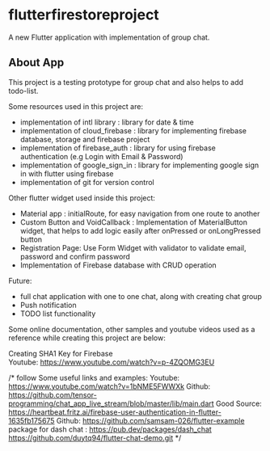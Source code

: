 # flutterfirestoreproject

A new Flutter application with implementation of group chat.

## About App

This project is a testing prototype for group chat and also helps to add todo-list.

Some resources used in this project are:
- implementation of intl library : library for date & time
- implementation of cloud_firebase : library for implementing firebase database, storage and firebase project
- implementation of firebase_auth : library for using firebase authentication (e.g Login with Email & Password)
- implementation of google_sign_in : library for implementing google sign in with flutter using firebase
- implementation of git for version control

Other flutter widget used inside this project:
- Material app : initialRoute, for easy navigation from one route to another
- Custom Button and VoidCallback : Implementation of MaterialButton widget, that helps to add logic easily after onPressed or onLongPressed button
- Registration Page: Use Form Widget with validator to validate email, password and confirm password
- Implementation of Firebase database with CRUD operation

Future:
- full chat application with one to one chat, along with creating chat group
- Push notification
- TODO list functionality

Some online documentation, other samples and youtube videos used as a reference while creating this project are below:

Creating SHA1 Key for Firebase  
Youtube: https://www.youtube.com/watch?v=p-4ZQOMG3EU

/*
follow
Some useful links and examples:
Youtube: https://www.youtube.com/watch?v=1bNME5FWWXk
Github: https://github.com/tensor-programming/chat_app_live_stream/blob/master/lib/main.dart
Good Source: https://heartbeat.fritz.ai/firebase-user-authentication-in-flutter-1635fb175675
Github: https://github.com/samsam-026/flutter-example
package for dash chat : https://pub.dev/packages/dash_chat
https://github.com/duytq94/flutter-chat-demo.git
*/